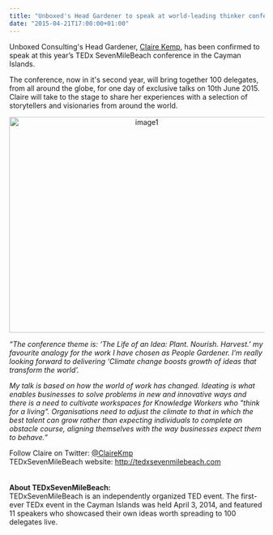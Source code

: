 ```yaml
---
title: "Unboxed's Head Gardener to speak at world-leading thinker conference"
date: "2015-04-21T17:00:00+01:00"
---
```


<p>Unboxed Consulting&#39;s Head Gardener, <a href="../people/claire-kemp">Claire Kemp</a>, has been confirmed to speak at this year’s TEDx SevenMileBeach conference in the Cayman Islands.<br/></p>

<p>The conference, now in it&#39;s second year, will bring together 100 delegates, from all around the globe, for one day of exclusive talks on 10th June 2015. Claire will take to the stage to share her experiences with a selection of storytellers and visionaries from around the world.<br/></p>

<p align="center"><img src="http://i1291.photobucket.com/albums/b548/grammccram/Screen%20Shot%202015-04-21%20at%2016.41.47_zpsjjcafgn1.png" alt="image1" height="426" width="527"></p>

<p><i>“The conference theme is: ‘The Life of an Idea: Plant. Nourish. Harvest.’ my favourite analogy for the work I have chosen as People Gardener. I’m really looking forward to delivering ‘Climate change boosts growth of ideas that transform the world’. </p>

<p>My talk is based on how the world of work has changed. Ideating is what enables businesses to solve problems in new and innovative ways and there is a need to cultivate workspaces for Knowledge Workers who &quot;think for a living&quot;. Organisations need to adjust the climate to that in which the best talent can grow rather than expecting individuals to complete an obstacle course, aligning themselves with the way businesses expect them to behave.”</i><br/></p>

<p>Follow Claire on Twitter: <a href="https://twitter.com/ClaireKmp">@ClaireKmp</a><br/>
TEDxSevenMileBeach website: <a href="http://tedxsevenmilebeach.com">http://tedxsevenmilebeach.com</a>
<br/>
<br/>
<br/>
<b>About TEDxSevenMileBeach:</b><br/>
TEDxSevenMileBeach is an independently organized TED event. The first-ever TEDx event in the Cayman Islands was held April 3, 2014, and featured 11 speakers who showcased their own ideas worth spreading to 100 delegates live.<br/></p>
